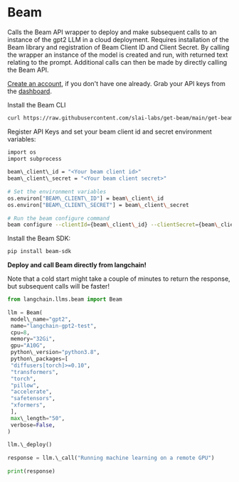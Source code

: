 # Beam

Calls the Beam API wrapper to deploy and make subsequent calls to an instance of the gpt2 LLM in a cloud deployment. Requires installation of the Beam library and registration of Beam Client ID and Client Secret. By calling the wrapper an instance of the model is created and run, with returned text relating to the prompt. Additional calls can then be made by directly calling the Beam API.

[Create an account](https://www.beam.cloud/), if you don't have one already. Grab your API keys from the [dashboard](https://www.beam.cloud/dashboard/settings/api-keys).

Install the Beam CLI

```bash
curl https://raw.githubusercontent.com/slai-labs/get-beam/main/get-beam.sh -sSfL | sh  

```

Register API Keys and set your beam client id and secret environment variables:

```bash
import os  
import subprocess  
  
beam\_client\_id = "<Your beam client id>"  
beam\_client\_secret = "<Your beam client secret>"  
  
# Set the environment variables  
os.environ["BEAM\_CLIENT\_ID"] = beam\_client\_id  
os.environ["BEAM\_CLIENT\_SECRET"] = beam\_client\_secret  
  
# Run the beam configure command  
beam configure --clientId={beam\_client\_id} --clientSecret={beam\_client\_secret}  

```

Install the Beam SDK:

```bash
pip install beam-sdk  

```

**Deploy and call Beam directly from langchain!**

Note that a cold start might take a couple of minutes to return the response, but subsequent calls will be faster!

```python
from langchain.llms.beam import Beam  
  
llm = Beam(  
 model\_name="gpt2",  
 name="langchain-gpt2-test",  
 cpu=8,  
 memory="32Gi",  
 gpu="A10G",  
 python\_version="python3.8",  
 python\_packages=[  
 "diffusers[torch]>=0.10",  
 "transformers",  
 "torch",  
 "pillow",  
 "accelerate",  
 "safetensors",  
 "xformers",  
 ],  
 max\_length="50",  
 verbose=False,  
)  
  
llm.\_deploy()  
  
response = llm.\_call("Running machine learning on a remote GPU")  
  
print(response)  

```
